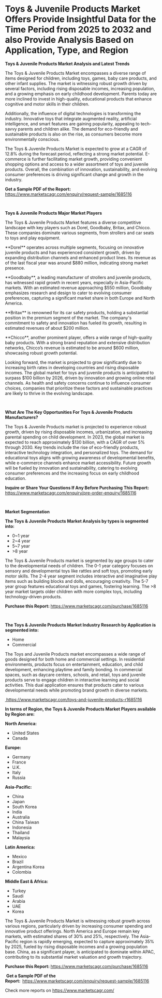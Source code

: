 <p><h1>Toys & Juvenile Products Market Offers Provide Insightful Data for the Time Period from 2025 to 2032 and also Provide Analysis Based on Application, Type, and Region</h1></p><p><strong>Toys & Juvenile Products Market Analysis and Latest Trends</strong></p>
<p><p>The Toys & Juvenile Products Market encompasses a diverse range of items designed for children, including toys, games, baby care products, and other infant supplies. The market is witnessing robust growth driven by several factors, including rising disposable incomes, increasing population, and a growing emphasis on early childhood development. Parents today are more inclined to invest in high-quality, educational products that enhance cognitive and motor skills in their children.</p><p>Additionally, the influence of digital technologies is transforming the industry. Innovative toys that integrate augmented reality, artificial intelligence, and smart features are gaining popularity, appealing to tech-savvy parents and children alike. The demand for eco-friendly and sustainable products is also on the rise, as consumers become more environmentally conscious.</p><p>The Toys & Juvenile Products Market is expected to grow at a CAGR of 12.8% during the forecast period, reflecting a strong market potential. E-commerce is further facilitating market growth, providing convenient shopping options and access to a wider assortment of toys and juvenile products. Overall, the combination of innovation, sustainability, and evolving consumer preferences is driving significant change and growth in the industry.</p></p>
<p><strong>Get a Sample PDF of the Report:&nbsp;</strong> <a href="https://www.marketscagr.com/enquiry/request-sample/1685116?utm_campaign=2653&utm_medium=2&utm_source=Github&utm_content=ia&utm_term=26032025&utm_id=toys-juvenile-products">https://www.marketscagr.com/enquiry/request-sample/1685116</a></p>
<p>&nbsp;</p>
<p><strong>Toys & Juvenile Products Major Market Players</strong></p>
<p><p>The Toys & Juvenile Products Market features a diverse competitive landscape with key players such as Dorel, Goodbaby, Britax, and Chicco. These companies dominate various segments, from strollers and car seats to toys and play equipment. </p><p>**Dorel** operates across multiple segments, focusing on innovative juvenile products and has experienced consistent growth, driven by expanding distribution channels and enhanced product lines. Its revenue as of the last fiscal year was around $880 million, indicating strong market presence.</p><p>**Goodbaby**, a leading manufacturer of strollers and juvenile products, has witnessed rapid growth in recent years, especially in Asia-Pacific markets. With an estimated revenue approaching $550 million, Goodbaby emphasizes research and design to cater to evolving consumer preferences, capturing a significant market share in both Europe and North America.</p><p>**Britax** is renowned for its car safety products, holding a substantial position in the premium segment of the market. The company's commitment to safety and innovation has fueled its growth, resulting in estimated revenues of about $200 million.</p><p>**Chicco**, another prominent player, offers a wide range of high-quality baby products. With a strong brand reputation and extensive distribution networks, Chicco’s revenue is estimated to be around $600 million, showcasing robust growth potential.</p><p>Looking forward, the market is projected to grow significantly due to increasing birth rates in developing countries and rising disposable incomes. The global market for toys and juvenile products is anticipated to surpass $100 billion by 2026, driven by innovation and growing online retail channels. As health and safety concerns continue to influence consumer choices, companies that prioritize these factors and sustainable practices are likely to thrive in the evolving landscape.</p></p>
<p>&nbsp;</p>
<p><strong>What Are The Key Opportunities For Toys & Juvenile Products Manufacturers?</strong></p>
<p><p>The Toys & Juvenile Products market is projected to experience robust growth, driven by rising disposable incomes, urbanization, and increasing parental spending on child development. In 2023, the global market is expected to reach approximately $130 billion, with a CAGR of over 5% through 2030. Key trends include the rise of eco-friendly products, interactive technology integration, and personalized toys. The demand for educational toys aligns with growing awareness of developmental benefits, while e-commerce channels enhance market accessibility. Future growth will be fueled by innovation and sustainability, catering to evolving consumer preferences and the increasing focus on early childhood education.</p></p>
<p><strong>Inquire or Share Your Questions If Any Before Purchasing This Report:</strong> <a href="https://www.marketscagr.com/enquiry/pre-order-enquiry/1685116?utm_campaign=2653&utm_medium=2&utm_source=Github&utm_content=ia&utm_term=26032025&utm_id=toys-juvenile-products">https://www.marketscagr.com/enquiry/pre-order-enquiry/1685116</a></p>
<p>&nbsp;</p>
<p><strong>Market Segmentation</strong></p>
<p><strong>The Toys & Juvenile Products Market Analysis by types is segmented into:</strong></p>
<p><ul><li>0~1 year</li><li>2~4 year</li><li>5~7 year</li><li>>8 year</li></ul></p>
<p><p>The Toys & Juvenile Products market is segmented by age groups to cater to the developmental needs of children. The 0-1 year category focuses on sensory and developmental toys like rattles and soft toys, promoting early motor skills. The 2-4 year segment includes interactive and imaginative play items such as building blocks and dolls, encouraging creativity. The 5-7 year group features educational toys and games, fostering learning. The >8 year market targets older children with more complex toys, including technology-driven products.</p></p>
<p><strong>Purchase this Report:&nbsp;</strong><a href="https://www.marketscagr.com/purchase/1685116?utm_campaign=2653&utm_medium=2&utm_source=Github&utm_content=ia&utm_term=26032025&utm_id=toys-juvenile-products">https://www.marketscagr.com/purchase/1685116</a></p>
<p>&nbsp;</p>
<p><strong>The Toys & Juvenile Products Market Industry Research by Application is segmented into:</strong></p>
<p><ul><li>Home</li><li>Commercial</li></ul></p>
<p><p>The Toys and Juvenile Products market encompasses a wide range of goods designed for both home and commercial settings. In residential environments, products focus on entertainment, education, and child development, enhancing playtime and family bonding. In commercial spaces, such as daycare centers, schools, and retail, toys and juvenile products serve to engage children in interactive learning and social activities. This dual application ensures that products cater to various developmental needs while promoting brand growth in diverse markets.</p></p>
<p><a href="https://www.marketscagr.com/toys-and-juvenile-products-r1685116?utm_campaign=2653&utm_medium=2&utm_source=Github&utm_content=ia&utm_term=26032025&utm_id=toys-juvenile-products">&nbsp;https://www.marketscagr.com/toys-and-juvenile-products-r1685116</a></p>
<p><strong>In terms of Region, the Toys & Juvenile Products Market Players available by Region are:</strong></p>
<p>
    <p> <strong> North America: </strong>
        <ul>
            <li>United States</li>
            <li>Canada</li>
        </ul>
        </p> 
    <p> <strong> Europe: </strong>
        <ul>
            <li>Germany</li>
            <li>France</li>
            <li>U.K.</li>
            <li>Italy</li>
            <li>Russia</li>
        </ul>
        </p> 
    <p> <strong> Asia-Pacific: </strong>
        <ul>
            <li>China</li>
            <li>Japan</li>
            <li>South Korea</li>
            <li>India</li>
            <li>Australia</li>
            <li>China Taiwan</li>
            <li>Indonesia</li>
            <li>Thailand</li>
            <li>Malaysia</li>
        </ul>
        </p> 
    <p> <strong> Latin America: </strong>
        <ul>
            <li>Mexico</li>
            <li>Brazil</li>
            <li>Argentina Korea</li>
            <li>Colombia</li>
        </ul>
        </p> 
    <p> <strong> Middle East & Africa: </strong>
        <ul>
            <li>Turkey</li>
            <li>Saudi</li>
            <li>Arabia</li>
            <li>UAE</li>
            <li>Korea</li>
        </ul>
    </p>
    </p>
<p><p>The Toys & Juvenile Products Market is witnessing robust growth across various regions, particularly driven by increasing consumer spending and innovative product offerings. North America and Europe remain key markets, with estimated shares of 30% and 25%, respectively. The Asia-Pacific region is rapidly emerging, expected to capture approximately 35% by 2025, fueled by rising disposable incomes and a growing population base. China, as a significant player, is anticipated to dominate within APAC, contributing to its substantial market valuation and growth trajectory.</p></p>
<p><strong>Purchase this Report: </strong><a href="https://www.marketscagr.com/purchase/1685116?utm_campaign=2653&utm_medium=2&utm_source=Github&utm_content=ia&utm_term=26032025&utm_id=toys-juvenile-products">https://www.marketscagr.com/purchase/1685116</a></p>
<p>&nbsp;<strong>Get a Sample PDF of the Report:&nbsp;&nbsp;</strong><a href="https://www.marketscagr.com/enquiry/request-sample/1685116?utm_campaign=2653&utm_medium=2&utm_source=Github&utm_content=ia&utm_term=26032025&utm_id=toys-juvenile-products">https://www.marketscagr.com/enquiry/request-sample/1685116</a></p>
<p><strong></strong></p>
<p>Check more reports on <a href="https://www.marketscagr.com/?utm_campaign=2653&utm_medium=2&utm_source=Github&utm_content=ia&utm_term=26032025&utm_id=toys-juvenile-products">https://www.marketscagr.com/</a></p>